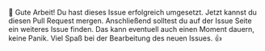 🎉 Gute Arbeit! Du hast dieses Issue erfolgreich umgesetzt. Jetzt kannst du diesen Pull Request mergen. Anschließend solltest du auf der Issue Seite ein weiteres Issue finden. Das kann eventuell auch einen Moment dauern, keine Panik. Viel Spaß bei der Bearbeitung des neuen Issues. 👍

